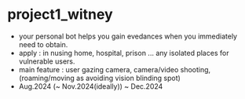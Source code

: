 # project1_witney
 - your personal bot helps you gain evedances when you immediately need to obtain.
 - apply : in nusing home, hospital, prison ... any isolated places for vulnerable users. 
 - main feature : user gazing camera, camera/video shooting, (roaming/moving as avoiding vision blinding spot)
 - Aug.2024 (~ Nov.2024(ideally)) ~ Dec.2024
